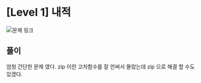 # [Level 1] 내적

![문제 링크](https://school.programmers.co.kr/learn/courses/30/lessons/70128)

## 풀이 
엄청 간단한 문제 였다. 
zip 이란 고차함수를 잘 안써서 몰랐는데 zip 으로 해결 할 수도 있겠다.

